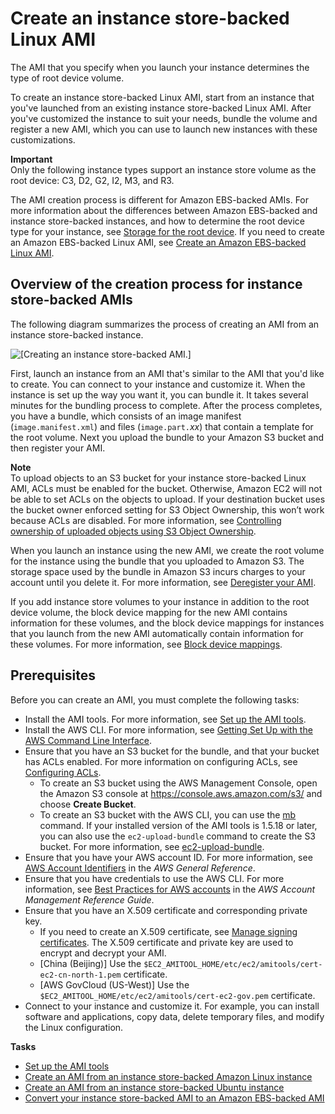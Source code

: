 # Create an instance store\-backed Linux AMI<a name="creating-an-ami-instance-store"></a>

The AMI that you specify when you launch your instance determines the type of root device volume\.

To create an instance store\-backed Linux AMI, start from an instance that you've launched from an existing instance store\-backed Linux AMI\. After you've customized the instance to suit your needs, bundle the volume and register a new AMI, which you can use to launch new instances with these customizations\.

**Important**  
Only the following instance types support an instance store volume as the root device: C3, D2, G2, I2, M3, and R3\.

The AMI creation process is different for Amazon EBS\-backed AMIs\. For more information about the differences between Amazon EBS\-backed and instance store\-backed instances, and how to determine the root device type for your instance, see [Storage for the root device](ComponentsAMIs.md#storage-for-the-root-device)\. If you need to create an Amazon EBS\-backed Linux AMI, see [Create an Amazon EBS\-backed Linux AMI](creating-an-ami-ebs.md)\.

## Overview of the creation process for instance store\-backed AMIs<a name="process-creating-an-ami-instance-store"></a>

The following diagram summarizes the process of creating an AMI from an instance store\-backed instance\.

![\[Creating an instance store-backed AMI.\]](http://docs.aws.amazon.com/AWSEC2/latest/UserGuide/images/ami_create_instance_store.png)

First, launch an instance from an AMI that's similar to the AMI that you'd like to create\. You can connect to your instance and customize it\. When the instance is set up the way you want it, you can bundle it\. It takes several minutes for the bundling process to complete\. After the process completes, you have a bundle, which consists of an image manifest \(`image.manifest.xml`\) and files \(`image.part.`*xx*\) that contain a template for the root volume\. Next you upload the bundle to your Amazon S3 bucket and then register your AMI\.

**Note**  
To upload objects to an S3 bucket for your instance store\-backed Linux AMI, ACLs must be enabled for the bucket\. Otherwise, Amazon EC2 will not be able to set ACLs on the objects to upload\. If your destination bucket uses the bucket owner enforced setting for S3 Object Ownership, this won’t work because ACLs are disabled\. For more information, see [Controlling ownership of uploaded objects using S3 Object Ownership](https://docs.aws.amazon.com/AmazonS3/latest/userguide/about-object-ownership.html)\.

When you launch an instance using the new AMI, we create the root volume for the instance using the bundle that you uploaded to Amazon S3\. The storage space used by the bundle in Amazon S3 incurs charges to your account until you delete it\. For more information, see [Deregister your AMI](deregister-ami.md)\.

If you add instance store volumes to your instance in addition to the root device volume, the block device mapping for the new AMI contains information for these volumes, and the block device mappings for instances that you launch from the new AMI automatically contain information for these volumes\. For more information, see [Block device mappings](block-device-mapping-concepts.md)\.

## Prerequisites<a name="bundle-ami-prerequisites"></a>

Before you can create an AMI, you must complete the following tasks:
+ Install the AMI tools\. For more information, see [Set up the AMI tools](set-up-ami-tools.md)\.
+ Install the AWS CLI\. For more information, see [Getting Set Up with the AWS Command Line Interface](https://docs.aws.amazon.com/cli/latest/userguide/cli-chap-getting-set-up.html)\.
+ Ensure that you have an S3 bucket for the bundle, and that your bucket has ACLs enabled\. For more information on configuring ACLs, see [Configuring ACLs](https://docs.aws.amazon.com/AmazonS3/latest/userguide/managing-acls.html)\.
  + To create an S3 bucket using the AWS Management Console, open the Amazon S3 console at [https://console\.aws\.amazon\.com/s3/](https://console.aws.amazon.com/s3/) and choose **Create Bucket**\.
  + To create an S3 bucket with the AWS CLI, you can use the [mb](https://docs.aws.amazon.com/cli/latest/reference/s3/mb.html) command\. If your installed version of the AMI tools is 1\.5\.18 or later, you can also use the `ec2-upload-bundle` command to create the S3 bucket\. For more information, see [ec2\-upload\-bundle](ami-tools-commands.md#ami-upload-bundle)\.
+ Ensure that you have your AWS account ID\. For more information, see [AWS Account Identifiers](https://docs.aws.amazon.com/general/latest/gr/acct-identifiers.html) in the *AWS General Reference*\.
+ Ensure that you have credentials to use the AWS CLI\. For more information, see [Best Practices for AWS accounts](https://docs.aws.amazon.com/accounts/latest/reference/best-practices.html) in the *AWS Account Management Reference Guide*\.
+ Ensure that you have an X\.509 certificate and corresponding private key\.
  + If you need to create an X\.509 certificate, see [Manage signing certificates](set-up-ami-tools.md#ami-tools-managing-certs)\. The X\.509 certificate and private key are used to encrypt and decrypt your AMI\.
  + \[China \(Beijing\)\] Use the `$EC2_AMITOOL_HOME/etc/ec2/amitools/cert-ec2-cn-north-1.pem` certificate\.
  + \[AWS GovCloud \(US\-West\)\] Use the `$EC2_AMITOOL_HOME/etc/ec2/amitools/cert-ec2-gov.pem` certificate\.
+ Connect to your instance and customize it\. For example, you can install software and applications, copy data, delete temporary files, and modify the Linux configuration\.

**Tasks**
+ [Set up the AMI tools](set-up-ami-tools.md)
+ [Create an AMI from an instance store\-backed Amazon Linux instance](create-instance-store-ami.md#amazon_linux_instructions)
+ [Create an AMI from an instance store\-backed Ubuntu instance](create-instance-store-ami.md#ubuntu_instructions)
+ [Convert your instance store\-backed AMI to an Amazon EBS\-backed AMI](Using_ConvertingS3toEBS.md)
